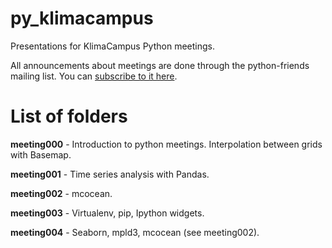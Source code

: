 py_klimacampus
==============

Presentations for KlimaCampus Python meetings.

All announcements about meetings are done through the python-friends mailing list. You can [subscribe to it here](https://lists.zmaw.de/mailman/listinfo/python-friends).

List of folders
==

**meeting000** - Introduction to python meetings. Interpolation between grids with Basemap.

**meeting001** - Time series analysis with Pandas.

**meeting002** - mcocean.

**meeting003** - Virtualenv,  pip, Ipython widgets.

**meeting004** - Seaborn, mpld3, mcocean (see meeting002).

